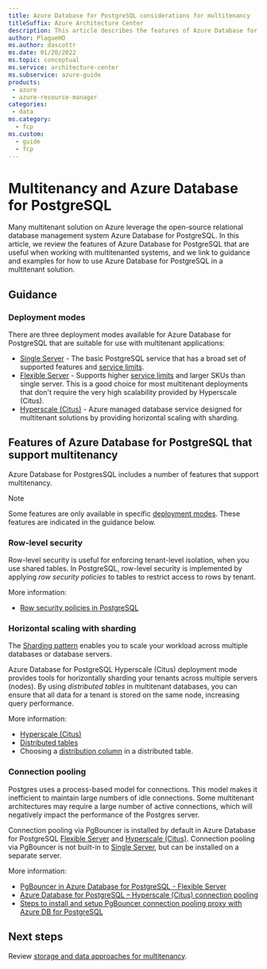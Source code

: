 ```yaml
---
title: Azure Database for PostgreSQL considerations for multitenancy
titleSuffix: Azure Architecture Center
description: This article describes the features of Azure Database for PostgreSQL that are useful when working with multitenanted systems, and links to guidance and examples for how to use Azure Database for PostgreSQL in a multitenant solution.
author: PlagueHO
ms.author: dascottr
ms.date: 01/20/2022
ms.topic: conceptual
ms.service: architecture-center
ms.subservice: azure-guide
products:
 - azure
 - azure-resource-manager
categories:
 - data
ms.category:
  - fcp
ms.custom:
  - guide
  - fcp
---
```


# Multitenancy and Azure Database for PostgreSQL

Many multitenant solution on Azure leverage the open-source relational database management system Azure Database for PostgreSQL. In this article, we review the features of Azure Database for PostgreSQL that are useful when working with multitenanted systems, and we link to guidance and examples for how to use Azure Database for PostgreSQL in a multitenant solution.

## Guidance

### Deployment modes

There are three deployment modes available for Azure Database for PostgreSQL that are suitable for use with multitenant applications:

- [Single Server](/azure/postgresql/single-server/) - The basic PostgreSQL service that has a broad set of supported features and [service limits](/azure/postgresql/concepts-limits).
- [Flexible Server](/azure/postgresql/flexible-server/) - Supports higher [service limits](/azure/postgresql/flexible-server/concepts-limits) and larger SKUs than single server. This is a good choice for most multitenant deployments that don't require the very high scalability provided by Hyperscale (Citus).
- [Hyperscale (Citus)](/azure/postgresql/hyperscale/) - Azure managed database service designed for multitenant solutions by providing horizontal scaling with sharding.

## Features of Azure Database for PostgreSQL that support multitenancy

Azure Database for PostgresSQL includes a number of features that support multitenancy.

> [!NOTE]
> Some features are only available in specific [deployment modes](#deployment-modes). These features are indicated in the guidance below.

### Row-level security

Row-level security is useful for enforcing tenant-level isolation, when you use shared tables. In PostgreSQL, row-level security is implemented by applying _row security policies_ to tables to restrict access to rows by tenant.

More information:

- [Row security policies in PostgreSQL](https://www.postgresql.org/docs/14/ddl-rowsecurity.html)

### Horizontal scaling with sharding

The [Sharding pattern](/azure/architecture/patterns/sharding) enables you to scale your workload across multiple databases or database servers.

Azure Database for PostgreSQL Hyperscale (Citus) deployment mode provides tools for horizontally sharding your tenants across multiple servers (nodes). By using _distributed tables_ in multitenant databases, you can ensure that all data for a tenant is stored on the same node, increasing query performance.

More information:

- [Hyperscale (Citus)](/azure/postgresql/tutorial-design-database-hyperscale-multi-tenant)
- [Distributed tables](/azure/postgresql/hyperscale/concepts-nodes#type-1-distributed-tables)
- Choosing a [distribution column](/azure/postgresql/hyperscale/concepts-choose-distribution-column) in a distributed table.

### Connection pooling

Postgres uses a process-based model for connections. This model makes it inefficient to maintain large numbers of idle connections. Some multitenant architectures may require a large number of active connections, which will negatively impact the performance of the Postgres server.

Connection pooling via PgBouncer is installed by default in Azure Database for PostgreSQL [Flexible Server](/azure/postgresql/flexible-server/) and [Hyperscale (Citus)](/azure/postgresql/hyperscale/). Connection pooling via PgBouncer is not built-in to [Single Server](/azure/postgresql/single-server/), but can be installed on a separate server.

More information:

- [PgBouncer in Azure Database for PostgreSQL - Flexible Server](/azure/postgresql/hyperscale/concepts-connection-pool)
- [Azure Database for PostgreSQL – Hyperscale (Citus) connection pooling](/azure/postgresql/flexible-server/concepts-pgbouncer)
- [Steps to install and setup PgBouncer connection pooling proxy with Azure DB for PostgreSQL](https://techcommunity.microsoft.com/t5/azure-database-for-postgresql/steps-to-install-and-setup-pgbouncer-connection-pooling-proxy/ba-p/730555)

## Next steps

Review [storage and data approaches for multitenancy](../approaches/storage-data.md).

